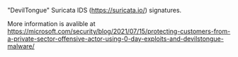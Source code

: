 "DevilTongue" Suricata IDS (https://suricata.io/) signatures. 

More information is avalible at https://microsoft.com/security/blog/2021/07/15/protecting-customers-from-a-private-sector-offensive-actor-using-0-day-exploits-and-devilstongue-malware/


